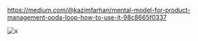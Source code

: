 https://medium.com/@kazimfarhan/mental-model-for-product-management-ooda-loop-how-to-use-it-98c8665f0337

![x](https://www.researchgate.net/profile/Susan-Frost-3/publication/266557385/figure/fig1/AS:702361555181568@1544467452201/John-Boyds-OODA-Loop-Diagram-8.png)
